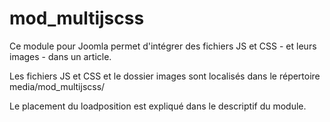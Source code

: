 mod_multijscss
==============

Ce module pour Joomla permet d'intégrer des fichiers JS et CSS - et leurs images - dans un article.

Les fichiers JS et CSS et le dossier images sont localisés dans le répertoire media/mod_multijscss/

Le placement du loadposition est expliqué dans le descriptif du module. 

